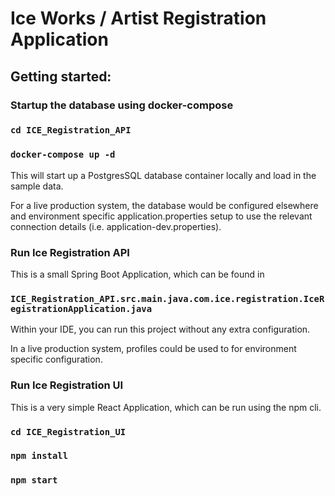 #  Ice Works / Artist Registration Application

## Getting started:

### Startup the database using docker-compose

### `cd ICE_Registration_API`
### `docker-compose up -d`

This will start up a PostgresSQL database container locally
and load in the sample data.

For a live production system, the database would be configured elsewhere 
and environment specific application.properties setup to use the relevant 
connection details (i.e. application-dev.properties). 

### Run Ice Registration API

This is a small Spring Boot Application, which can be found in 

### `ICE_Registration_API.src.main.java.com.ice.registration.IceRegistrationApplication.java`

Within your IDE, you can run this project without any extra configuration.

In a live production system, profiles could be used to for environment specific configuration.

### Run Ice Registration UI

This is a very simple React Application, which can be run using the npm cli.

### `cd ICE_Registration_UI`
### `npm install`
### `npm start`

